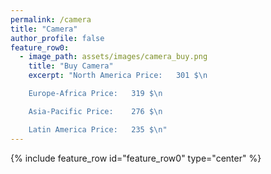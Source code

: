 ```yaml
---
permalink: /camera
title: "Camera"
author_profile: false
feature_row0:
  - image_path: assets/images/camera_buy.png
    title: "Buy Camera"
    excerpt: "North America Price:   301 $\n

    Europe-Africa Price:   319 $\n

    Asia-Pacific Price:    276 $\n

    Latin America Price:   235 $\n"
---
```


{% include feature_row id="feature_row0" type="center" %}
